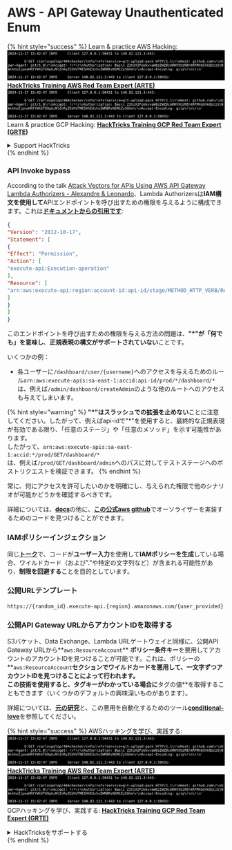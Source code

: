 # AWS - API Gateway Unauthenticated Enum

{% hint style="success" %}
Learn & practice AWS Hacking:<img src="../../../.gitbook/assets/image (1).png" alt="" data-size="line">[**HackTricks Training AWS Red Team Expert (ARTE)**](https://training.hacktricks.xyz/courses/arte)<img src="../../../.gitbook/assets/image (1).png" alt="" data-size="line">\
Learn & practice GCP Hacking: <img src="../../../.gitbook/assets/image (2).png" alt="" data-size="line">[**HackTricks Training GCP Red Team Expert (GRTE)**<img src="../../../.gitbook/assets/image (2).png" alt="" data-size="line">](https://training.hacktricks.xyz/courses/grte)

<details>

<summary>Support HackTricks</summary>

* Check the [**subscription plans**](https://github.com/sponsors/carlospolop)!
* **Join the** 💬 [**Discord group**](https://discord.gg/hRep4RUj7f) or the [**telegram group**](https://t.me/peass) or **follow** us on **Twitter** 🐦 [**@hacktricks\_live**](https://twitter.com/hacktricks\_live)**.**
* **Share hacking tricks by submitting PRs to the** [**HackTricks**](https://github.com/carlospolop/hacktricks) and [**HackTricks Cloud**](https://github.com/carlospolop/hacktricks-cloud) github repos.

</details>
{% endhint %}

### API Invoke bypass

According to the talk [Attack Vectors for APIs Using AWS API Gateway Lambda Authorizers - Alexandre & Leonardo](https://www.youtube.com/watch?v=bsPKk7WDOnE)、Lambda Authorizersは**IAM構文を使用して**APIエンドポイントを呼び出すための権限を与えるように構成できます。これは[**ドキュメントからの引用です**](https://docs.aws.amazon.com/apigateway/latest/developerguide/api-gateway-control-access-using-iam-policies-to-invoke-api.html):
```json
{
"Version": "2012-10-17",
"Statement": [
{
"Effect": "Permission",
"Action": [
"execute-api:Execution-operation"
],
"Resource": [
"arn:aws:execute-api:region:account-id:api-id/stage/METHOD_HTTP_VERB/Resource-path"
]
}
]
}
```
このエンドポイントを呼び出すための権限を与える方法の問題は、**"\*"が「何でも」を意味し**、**正規表現の構文がサポートされていない**ことです。

いくつかの例：

* 各ユーザーに`/dashboard/user/{username}`へのアクセスを与えるためのルール`arn:aws:execute-apis:sa-east-1:accid:api-id/prod/*/dashboard/*`は、例えば`/admin/dashboard/createAdmin`のような他のルートへのアクセスも与えてしまいます。

{% hint style="warning" %}
**"\*"はスラッシュでの拡張を止めない**ことに注意してください。したがって、例えばapi-idで"\*"を使用すると、最終的な正規表現が有効である限り、「任意のステージ」や「任意のメソッド」を示す可能性があります。\
したがって、`arn:aws:execute-apis:sa-east-1:accid:*/prod/GET/dashboard/*`\
は、例えば`/prod/GET/dashboard/admin`へのパスに対してテストステージへのポストリクエストを検証できます。
{% endhint %}

常に、何にアクセスを許可したいのかを明確にし、与えられた権限で他のシナリオが可能かどうかを確認するべきです。

詳細については、[**docs**](https://docs.aws.amazon.com/apigateway/latest/developerguide/api-gateway-control-access-using-iam-policies-to-invoke-api.html)の他に、[**この公式aws github**](https://github.com/awslabs/aws-apigateway-lambda-authorizer-blueprints/tree/master/blueprints)でオーソライザーを実装するためのコードを見つけることができます。

### IAMポリシーインジェクション

同じ[**トーク**](https://www.youtube.com/watch?v=bsPKk7WDOnE)で、コードが**ユーザー入力**を使用して**IAMポリシーを生成**している場合、ワイルドカード（および"."や特定の文字列など）が含まれる可能性があり、**制限を回避する**ことを目的としています。

### 公開URLテンプレート
```
https://{random_id}.execute-api.{region}.amazonaws.com/{user_provided}
```
### 公開API Gateway URLからアカウントIDを取得する

S3バケット、Data Exchange、Lambda URLゲートウェイと同様に、公開API Gateway URLから**`aws:ResourceAccount`** **ポリシー条件キー**を悪用してアカウントのアカウントIDを見つけることが可能です。これは、ポリシーの**`aws:ResourceAccount`**セクションでワイルドカードを悪用して、一文字ずつアカウントIDを見つけることによって行われます。\
この技術を使用すると、タグキーがわかっている場合に**タグの値**を取得することもできます（いくつかのデフォルトの興味深いものがあります）。

詳細については、[**元の研究**](https://blog.plerion.com/conditional-love-for-aws-metadata-enumeration/)と、この悪用を自動化するためのツール[**conditional-love**](https://github.com/plerionhq/conditional-love/)を参照してください。

{% hint style="success" %}
AWSハッキングを学び、実践する:<img src="../../../.gitbook/assets/image (1).png" alt="" data-size="line">[**HackTricks Training AWS Red Team Expert (ARTE)**](https://training.hacktricks.xyz/courses/arte)<img src="../../../.gitbook/assets/image (1).png" alt="" data-size="line">\
GCPハッキングを学び、実践する: <img src="../../../.gitbook/assets/image (2).png" alt="" data-size="line">[**HackTricks Training GCP Red Team Expert (GRTE)**<img src="../../../.gitbook/assets/image (2).png" alt="" data-size="line">](https://training.hacktricks.xyz/courses/grte)

<details>

<summary>HackTricksをサポートする</summary>

* [**サブスクリプションプラン**](https://github.com/sponsors/carlospolop)を確認してください！
* **💬 [**Discordグループ**](https://discord.gg/hRep4RUj7f)または[**テレグラムグループ**](https://t.me/peass)に参加するか、**Twitter** 🐦 [**@hacktricks\_live**](https://twitter.com/hacktricks\_live)**をフォローしてください。**
* **[**HackTricks**](https://github.com/carlospolop/hacktricks)および[**HackTricks Cloud**](https://github.com/carlospolop/hacktricks-cloud)のgithubリポジトリにPRを提出してハッキングトリックを共有してください。**

</details>
{% endhint %}
